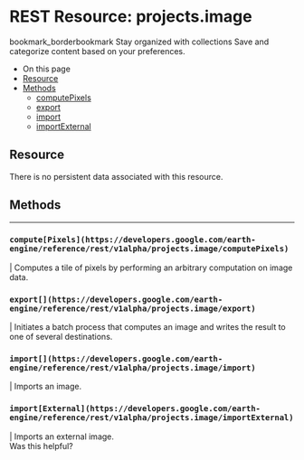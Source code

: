  
#  REST Resource: projects.image
bookmark_borderbookmark Stay organized with collections  Save and categorize content based on your preferences.
  * On this page
  * [Resource](https://developers.google.com/earth-engine/reference/rest/v1alpha/projects.image#resource)
  * [Methods](https://developers.google.com/earth-engine/reference/rest/v1alpha/projects.image#methods)
    * [computePixels](https://developers.google.com/earth-engine/reference/rest/v1alpha/projects.image#computepixels)
    * [export](https://developers.google.com/earth-engine/reference/rest/v1alpha/projects.image#export)
    * [import](https://developers.google.com/earth-engine/reference/rest/v1alpha/projects.image#import)
    * [importExternal](https://developers.google.com/earth-engine/reference/rest/v1alpha/projects.image#importexternal)


## Resource
There is no persistent data associated with this resource.
## Methods  
---  
### `compute[Pixels](https://developers.google.com/earth-engine/reference/rest/v1alpha/projects.image/computePixels)`
|  Computes a tile of pixels by performing an arbitrary computation on image data.  
### `export[](https://developers.google.com/earth-engine/reference/rest/v1alpha/projects.image/export)`
|  Initiates a batch process that computes an image and writes the result to one of several destinations.  
### `import[](https://developers.google.com/earth-engine/reference/rest/v1alpha/projects.image/import)`
|  Imports an image.  
### `import[External](https://developers.google.com/earth-engine/reference/rest/v1alpha/projects.image/importExternal)`
|  Imports an external image.  
Was this helpful?
